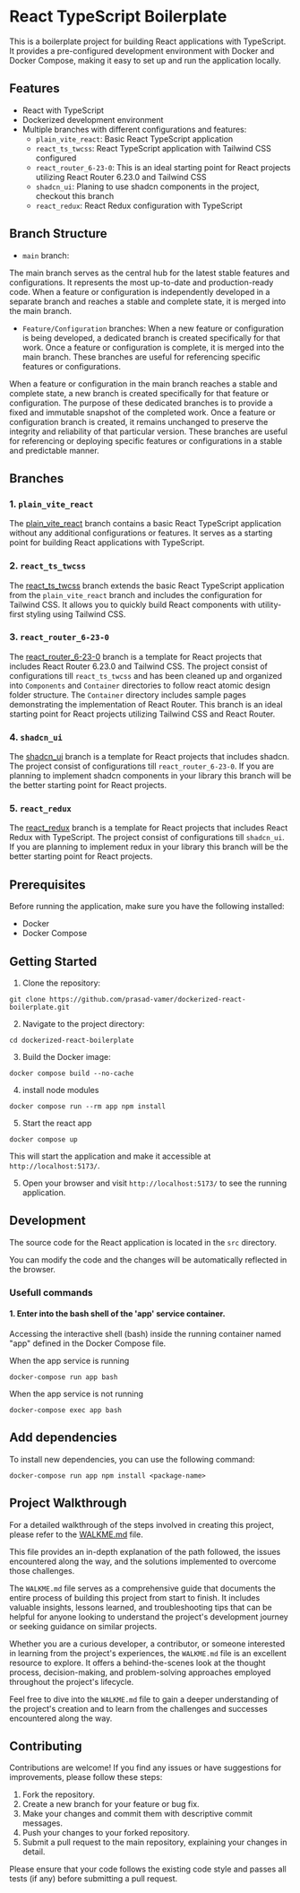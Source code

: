 # React TypeScript Boilerplate

This is a boilerplate project for building React applications with TypeScript. It provides a pre-configured development environment with Docker and Docker Compose, making it easy to set up and run the application locally.

## Features

- React with TypeScript
- Dockerized development environment
- Multiple branches with different configurations and features:
  - `plain_vite_react`: Basic React TypeScript application
  - `react_ts_twcss`: React TypeScript application with Tailwind CSS configured
  - `react_router_6-23-0`: This is an ideal starting point for React projects utilizing React Router 6.23.0 and Tailwind CSS
  - `shadcn_ui`: Planing to use shadcn components in the project, checkout this branch
  - `react_redux`: React Redux configuration with TypeScript
  

## Branch Structure

- `main` branch:

The main branch serves as the central hub for the latest stable features and configurations. 
It represents the most up-to-date and production-ready code. When a feature or configuration is independently developed in a separate branch and reaches a stable and complete state, it is merged into the main branch.

- `Feature/Configuration` branches:
When a new feature or configuration is being developed, a dedicated branch is created specifically for that work.
Once a feature or configuration is complete, it is merged into the main branch. 
These branches are useful for referencing specific features or configurations.

When a feature or configuration in the main branch reaches a stable and complete state, a new branch is created specifically for that feature or configuration.
The purpose of these dedicated branches is to provide a fixed and immutable snapshot of the completed work.
Once a feature or configuration branch is created, it remains unchanged to preserve the integrity and reliability of that particular version.
These branches are useful for referencing or deploying specific features or configurations in a stable and predictable manner.

## Branches

### 1. `plain_vite_react`

The [plain_vite_react](https://github.com/prasad-vamer/dockerized-react-boilerplate/tree/plain_vite_react) branch contains a basic React TypeScript application without any additional configurations or features. It serves as a starting point for building React applications with TypeScript.

### 2. `react_ts_twcss`

The [react_ts_twcss](https://github.com/prasad-vamer/dockerized-react-boilerplate/tree/react_ts_twcss) branch extends the basic React TypeScript application from the `plain_vite_react` branch and includes the configuration for Tailwind CSS. It allows you to quickly build React components with utility-first styling using Tailwind CSS.

### 3. `react_router_6-23-0`
The [react_router_6-23-0](https://github.com/prasad-vamer/dockerized-react-boilerplate/tree/react_router_6-23-0) branch is a template for React projects that includes React Router 6.23.0 and Tailwind CSS. The project consist of configurations till `react_ts_twcss` and has been cleaned up and organized into `Components` and `Container` directories to follow react atomic design folder structure. The `Container` directory includes sample pages demonstrating the implementation of React Router. This branch is an ideal starting point for React projects utilizing Tailwind CSS and React Router.

### 4. `shadcn_ui`

The [shadcn_ui](https://github.com/prasad-vamer/dockerized-react-boilerplate/tree/shadcn_ui) branch is a template for React projects that includes shadcn. The project consist of configurations till `react_router_6-23-0`. If you are planning to implement shadcn components in your library this branch will be the better starting point for React projects.

### 5. `react_redux`

The [react_redux](https://github.com/prasad-vamer/dockerized-react-boilerplate/tree/react_redux) branch is a template for React projects that includes React Redux with TypeScript. The project consist of configurations till `shadcn_ui`. If you are planning to implement redux in your library this branch will be the better starting point for React projects.

## Prerequisites

Before running the application, make sure you have the following installed:

- Docker
- Docker Compose

## Getting Started

1. Clone the repository:
```
git clone https://github.com/prasad-vamer/dockerized-react-boilerplate.git
```

2. Navigate to the project directory:
```
cd dockerized-react-boilerplate
```

3. Build the Docker image:
```
docker compose build --no-cache
```

4. install node modules
```
docker compose run --rm app npm install
```

5. Start the react app
```
docker compose up
```

This will start the application and make it accessible at `http://localhost:5173/`.

5. Open your browser and visit `http://localhost:5173/` to see the running application.

## Development

The source code for the React application is located in the `src` directory.

You can modify the code and the changes will be automatically reflected in the browser.

### Usefull commands
#### 1. Enter into the bash shell of the 'app' service container.
Accessing the interactive shell (bash) inside the running container named "app" defined in the Docker Compose file.

When the app service is running
```
docker-compose run app bash
```

When the app service is not running
```
docker-compose exec app bash
```

## Add dependencies
To install new dependencies, you can use the following command:

```
docker-compose run app npm install <package-name>
```

## Project Walkthrough

For a detailed walkthrough of the steps involved in creating this project, please refer to the [WALKME.md](WALKME.md) file. 

This file provides an in-depth explanation of the path followed, the issues encountered along the way, and the solutions implemented to overcome those challenges.

The `WALKME.md` file serves as a comprehensive guide that documents the entire process of building this project from start to finish. It includes valuable insights, lessons learned, and troubleshooting tips that can be helpful for anyone looking to understand the project's development journey or seeking guidance on similar projects.

Whether you are a curious developer, a contributor, or someone interested in learning from the project's experiences, the `WALKME.md` file is an excellent resource to explore. It offers a behind-the-scenes look at the thought process, decision-making, and problem-solving approaches employed throughout the project's lifecycle.

Feel free to dive into the `WALKME.md` file to gain a deeper understanding of the project's creation and to learn from the challenges and successes encountered along the way.

## Contributing

Contributions are welcome! If you find any issues or have suggestions for improvements, please follow these steps:

1. Fork the repository.
2. Create a new branch for your feature or bug fix.
3. Make your changes and commit them with descriptive commit messages.
4. Push your changes to your forked repository.
5. Submit a pull request to the main repository, explaining your changes in detail.

Please ensure that your code follows the existing code style and passes all tests (if any) before submitting a pull request.
